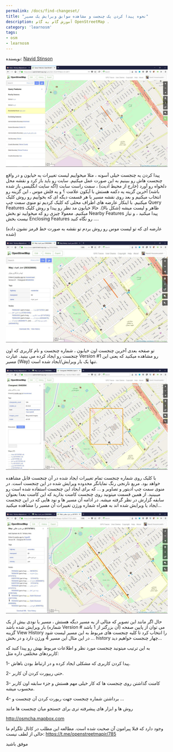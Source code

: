 ```yaml
---
permalink: /docs/find-changeset/
title: "نحوه پیدا کردن یک چنجست و مشاهده سوابق ویرایش یک مسیر"
description: آموزش گام به گام OpenStreetMap .
category: 'learnosm'
tags:
- osm
- learnosm
---
```




نویسنده: [Navid Stinson](https://t.me/FTABoy)

![عکس ۱](/img/fc00.jpg)

پیدا کردن یه چنجست خیلی آسونه ، مثلا میخواییم لیست تغییرات یه خیابون و در واقع چنجست هاش رو ببینیم به این صورت عمل میکنیم. سایت رو باید باز کرد و نقشه محل دلخواه رو آورد (خارج از محیط ادیت) ، سمت راست سایت (اگه سایت انگلیسی باز شده باشه) آخرین گزینه یه دکمه هستش با آیکون علامت ؟ و یه فلش موس ، این گزینه رو انتخاب میکنیم و بعد روی نقشه مسیر یا هر قسمت دیگه ای که بخواییم رو روش کلیک میکنیم. با اینکار عارضه های اطراف محلی که کلیک کردیم تو منوی سمت چپ Query Features ظاهر و لیست میشه (شکل بالا). حالا خیابون مد نظر رو پیدا و روش کلیک میکنیم. معمولا چیزی رو که میخوایید تو بخش Nearby Features پیدا میکنید ، و نیاز نیست بخش Enclosing Features رو نگاه کنید ....


(عارضه ای که تو لیست موس رو روش بردم تو نقشه به صورت خط قرمز نشون داده شده)

![عکس ۲](/img/fc01.jpg)

تو صفحه بعدی آخرین چنجست اون خیابون ، شماره چنجست و نام کاربری که اون چنجست رو ایجاد کرده می بینید. عبارت Version #1 رو مشاهده میکنید که یعنی این مسیر (Way) تنها یک بار ویرایش/ایجاد شده است.

![عکس ۳](/img/fc02.jpg)

با کلیک روی شماره چنجست تمام تغییرات ایجاد شده در آن چنجست قابل مشاهده خواهد بود. مربع نارنجی رنگ نمایانگر محدوده ویرایش شده در این چنجست است. در منوی سمت چپ ادیتور و تصاویر و ... که برای ایجاد این چنجست استفاده شده است رو میبینید. از همین قسمت میتونید روی چنجست کامنت بذارید که این کامنت بعدا بعنوان سابقه گزارش در نظر گرفته میشه. در ادامه آن مسیر ها و نود هایی که در این چنجست ایجاد یا ویرایش شده اند به همراه شماره ورژن تغییرات آن مسیر را مشاهده میکنید...

![عکس ۴](/img/fc03.jpg)

حال اگر مانند این تصویر که مثالی از یه مسیر دیگه هستش ، مسیر یا نودی بیش از یک بار ویرایش شده باشد (شماره Version # آن بزرگتر از 1 باشد) می توان از پایین صفحه گزینه View History را انتخاب کرد تا کلیه چنجست های مربوط به این مسیر لیست شود ... در این مثال این مسیر 4 ورژن دارد و در بخش history چهار چنجست خواهیم دید...

به این ترتیب میتونید چنجست مورد نظر و اطلاعات مربوط بهش رو پیدا کنید که کاربردهای مختلفی داره مثل:

1- پیدا کردن کاربری که مشکلی ایجاد کرده و در ارتباط بودن باهاش.

2- حتی ریپورت کردن آن کاربر.

3- کامنت گذاشتن روی چنجست ها که کار خیلی مهم هستش و جزء سابقه اون کاربر محسوب میشه.

4- برداشتن شماره چنجست جهت ریورت کردن آن چنجست و ...

روش ها و ابزار های پیشرفته تری برای جستجو میان چنجست ها مانند 

http://osmcha.mapbox.com

وجود دارد که قبلا پیرامون آن صحبت شده است. مطالعه این مطلب در کانال تلگرام ما خالی از لطف نیست:
https://t.me/openstreetmapir/785

موفق باشید